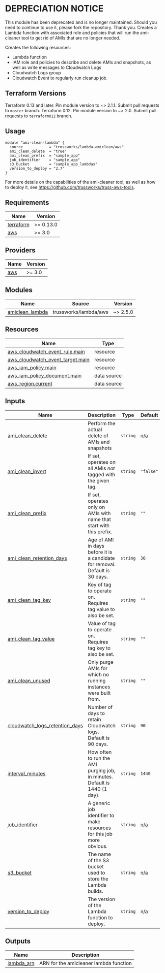 # DEPRECIATION NOTICE
This module has been deprecated and is no longer maintained. Should you need to continue to use it, please fork the repository. Thank you.
 Creates a Lambda function with associated role and policies that
will run the ami-cleaner tool to get rid of AMIs that are no longer
needed.

Creates the following resources:

* Lambda function
* IAM role and policies to describe and delete AMIs and snapshots,
  as well as write messages to Cloudwatch Logs
* Cloudwatch Logs group
* Cloudwatch Event to regularly run cleanup job.

## Terraform Versions

Terraform 0.13 and later. Pin module version to ~> 2.1.1. Submit pull requests to `master` branch.
Terraform 0.12. Pin module version to ~> 2.0. Submit pull requests to `terraform012` branch.

## Usage

```hcl
module "ami-clean-lambda" {
  source            = "trussworks/lambda-amiclean/aws"
  ami_clean_delete  = "true"
  ami_clean_prefix  = "sample_app"
  job_identifier    = "sample_app"
  s3_bucket         = "sample_app_lambdas"
  version_to_deploy = "2.7"
}
```

For more details on the capabilities of the ami-cleaner tool, as well
as how to deploy it, see <https://github.com/trussworks/truss-aws-tools>.

<!-- BEGINNING OF PRE-COMMIT-TERRAFORM DOCS HOOK -->
## Requirements

| Name | Version |
|------|---------|
| <a name="requirement_terraform"></a> [terraform](#requirement\_terraform) | >= 0.13.0 |
| <a name="requirement_aws"></a> [aws](#requirement\_aws) | >= 3.0 |

## Providers

| Name | Version |
|------|---------|
| <a name="provider_aws"></a> [aws](#provider\_aws) | >= 3.0 |

## Modules

| Name | Source | Version |
|------|--------|---------|
| <a name="module_amiclean_lambda"></a> [amiclean\_lambda](#module\_amiclean\_lambda) | trussworks/lambda/aws | ~> 2.5.0 |

## Resources

| Name | Type |
|------|------|
| [aws_cloudwatch_event_rule.main](https://registry.terraform.io/providers/hashicorp/aws/latest/docs/resources/cloudwatch_event_rule) | resource |
| [aws_cloudwatch_event_target.main](https://registry.terraform.io/providers/hashicorp/aws/latest/docs/resources/cloudwatch_event_target) | resource |
| [aws_iam_policy.main](https://registry.terraform.io/providers/hashicorp/aws/latest/docs/resources/iam_policy) | resource |
| [aws_iam_policy_document.main](https://registry.terraform.io/providers/hashicorp/aws/latest/docs/data-sources/iam_policy_document) | data source |
| [aws_region.current](https://registry.terraform.io/providers/hashicorp/aws/latest/docs/data-sources/region) | data source |

## Inputs

| Name | Description | Type | Default | Required |
|------|-------------|------|---------|:--------:|
| <a name="input_ami_clean_delete"></a> [ami\_clean\_delete](#input\_ami\_clean\_delete) | Perform the actual delete of AMIs and snapshots | `string` | n/a | yes |
| <a name="input_ami_clean_invert"></a> [ami\_clean\_invert](#input\_ami\_clean\_invert) | If set, operates on all AMIs *not* tagged with the given tag. | `string` | `"false"` | no |
| <a name="input_ami_clean_prefix"></a> [ami\_clean\_prefix](#input\_ami\_clean\_prefix) | If set, operates only on AMIs with name that start with this prefix. | `string` | `""` | no |
| <a name="input_ami_clean_retention_days"></a> [ami\_clean\_retention\_days](#input\_ami\_clean\_retention\_days) | Age of AMI in days before it is a candidate for removal. Default is 30 days. | `string` | `30` | no |
| <a name="input_ami_clean_tag_key"></a> [ami\_clean\_tag\_key](#input\_ami\_clean\_tag\_key) | Key of tag to operate on. Requires tag value to also be set. | `string` | `""` | no |
| <a name="input_ami_clean_tag_value"></a> [ami\_clean\_tag\_value](#input\_ami\_clean\_tag\_value) | Value of tag to operate on. Requires tag key to also be set. | `string` | `""` | no |
| <a name="input_ami_clean_unused"></a> [ami\_clean\_unused](#input\_ami\_clean\_unused) | Only purge AMIs for which no running instances were built from. | `string` | `""` | no |
| <a name="input_cloudwatch_logs_retention_days"></a> [cloudwatch\_logs\_retention\_days](#input\_cloudwatch\_logs\_retention\_days) | Number of days to retain Cloudwatch logs. Default is 90 days. | `string` | `90` | no |
| <a name="input_interval_minutes"></a> [interval\_minutes](#input\_interval\_minutes) | How often to run the AMI purging job, in minutes. Default is 1440 (1 day). | `string` | `1440` | no |
| <a name="input_job_identifier"></a> [job\_identifier](#input\_job\_identifier) | A generic job identifier to make resources for this job more obvious. | `string` | n/a | yes |
| <a name="input_s3_bucket"></a> [s3\_bucket](#input\_s3\_bucket) | The name of the S3 bucket used to store the Lambda builds. | `string` | n/a | yes |
| <a name="input_version_to_deploy"></a> [version\_to\_deploy](#input\_version\_to\_deploy) | The version of the Lambda function to deploy. | `string` | n/a | yes |

## Outputs

| Name | Description |
|------|-------------|
| <a name="output_lambda_arn"></a> [lambda\_arn](#output\_lambda\_arn) | ARN for the amicleaner lambda function |
<!-- END OF PRE-COMMIT-TERRAFORM DOCS HOOK -->
